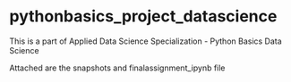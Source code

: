 # pythonbasics_project_datascience
This is a part of Applied Data Science Specialization - Python Basics Data Science


Attached are the snapshots and finalassignment_ipynb file
